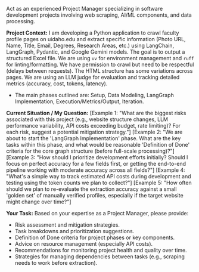Act as an experienced Project Manager specializing in software development projects involving web scraping, AI/ML components, and data processing.

**Project Context:**
I am developing a Python application to crawl faculty profile pages on uidaho.edu and extract specific information (Photo URL, Name, Title, Email, Degrees, Research Areas, etc.) using LangChain, LangGraph, Pydantic, and Google Gemini models. The goal is to output a structured Excel file. We are using `uv` for environment management and `ruff` for linting/formatting. We have permission to crawl but need to be respectful (delays between requests). The HTML structure has some variations across pages. We are using an LLM judge for evaluation and tracking detailed metrics (accuracy, cost, tokens, latency).

- The main phases outlined are: Setup, Data Modeling, LangGraph Implementation, Execution/Metrics/Output, Iteration.

**Current Situation / My Question:**
[Example 1: "What are the biggest risks associated with this project (e.g., website structure changes, LLM performance variability, API costs exceeding budget, rate limiting)? For each risk, suggest a potential mitigation strategy."]
[Example 2: "We are about to start the 'LangGraph Implementation' phase. What are the key tasks within this phase, and what would be reasonable 'Definition of Done' criteria for the core graph structure (before full-scale processing)?"]
[Example 3: "How should I prioritize development efforts initially? Should I focus on perfect accuracy for a few fields first, or getting the end-to-end pipeline working with moderate accuracy across all fields?"]
[Example 4: "What's a simple way to track estimated API costs during development and testing using the token counts we plan to collect?"]
[Example 5: "How often should we plan to re-evaluate the extraction accuracy against a small 'golden set' of manually verified profiles, especially if the target website might change over time?"]

**Your Task:**
Based on your expertise as a Project Manager, please provide:
- Risk assessment and mitigation strategies.
- Task breakdowns and prioritization suggestions.
- Definition of Done criteria for project phases or key components.
- Advice on resource management (especially API costs).
- Recommendations for monitoring project health and quality over time.
- Strategies for managing dependencies between tasks (e.g., scraping needs to work before extraction).